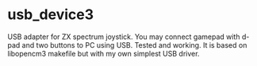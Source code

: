 # usb_device3
USB adapter for ZX spectrum joystick. You may connect gamepad with d-pad
and two buttons to PC using USB.
Tested and working.
It is based on libopencm3 makefile but with my own simplest USB driver.
